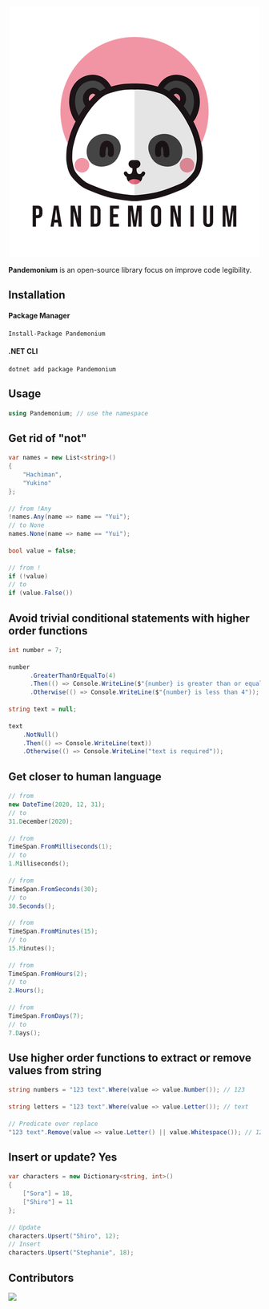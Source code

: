 <p align="center">
  <img src="./Resources/logo.png">
</p>

**Pandemonium** is an open-source library focus on improve code legibility.

## Installation

#### Package Manager   

	Install-Package Pandemonium

#### .NET CLI    
    dotnet add package Pandemonium

## Usage
```csharp
using Pandemonium; // use the namespace
```

## Get rid of "not"

```csharp
var names = new List<string>()
{
    "Hachiman",
    "Yukino"
};

// from !Any
!names.Any(name => name == "Yui");
// to None
names.None(name => name == "Yui");

bool value = false;

// from !
if (!value)
// to
if (value.False())
```

## Avoid trivial conditional statements with higher order functions

```csharp
int number = 7;

number
      .GreaterThanOrEqualTo(4)
      .Then(() => Console.WriteLine($"{number} is greater than or equal to 4")) // if
      .Otherwise(() => Console.WriteLine($"{number} is less than 4")); // else

string text = null;

text
    .NotNull()
    .Then(() => Console.WriteLine(text))
    .Otherwise(() => Console.WriteLine("text is required"));
```

## Get closer to human language

```csharp
// from
new DateTime(2020, 12, 31);
// to
31.December(2020);

// from 
TimeSpan.FromMilliseconds(1);
// to
1.Milliseconds();

// from
TimeSpan.FromSeconds(30);
// to
30.Seconds();

// from
TimeSpan.FromMinutes(15);
// to
15.Minutes();

// from
TimeSpan.FromHours(2);
// to
2.Hours();

// from
TimeSpan.FromDays(7);
// to
7.Days();
```

## Use higher order functions to extract or remove values from string

```csharp
string numbers = "123 text".Where(value => value.Number()); // 123

string letters = "123 text".Where(value => value.Letter()); // text

// Predicate over replace
"123 text".Remove(value => value.Letter() || value.Whitespace()); // 123
```

## Insert or update? Yes
```csharp
var characters = new Dictionary<string, int>()
{
    ["Sora"] = 18,
    ["Shiro"] = 11
};

// Update
characters.Upsert("Shiro", 12);
// Insert
characters.Upsert("Stephanie", 18);
```
## Contributors

<a href="https://github.com/ghiorzi/pandemonium/graphs/contributors">
  <img src="https://contributors-img.web.app/image?repo=ghiorzi/pandemonium" />
</a>
